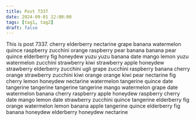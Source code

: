 ```yaml
---
title: Post 7337
date: 2024-09-01 12:00:00
tags: [tag1, tag2]
draft: false
---
```

This is post 7337.
cherry
elderberry
nectarine
grape
banana
watermelon
quince
raspberry
zucchini
orange
raspberry
pear
banana
banana
pear
quince
elderberry
fig
honeydew
yuzu
yuzu
banana
date
mango
lemon
yuzu
watermelon
zucchini
strawberry
kiwi
strawberry
apple
honeydew
strawberry
elderberry
zucchini
ugli
grape
zucchini
raspberry
banana
cherry
orange
strawberry
zucchini
kiwi
orange
orange
kiwi
pear
nectarine
fig
cherry
lemon
honeydew
nectarine
watermelon
tangerine
quince
date
tangerine
tangerine
tangerine
tangerine
mango
watermelon
grape
date
watermelon
banana
cherry
raspberry
apple
honeydew
raspberry
cherry
date
mango
lemon
date
strawberry
zucchini
quince
tangerine
elderberry
fig
orange
watermelon
lemon
banana
apple
tangerine
quince
elderberry
fig
banana
honeydew
elderberry
honeydew
nectarine
